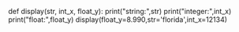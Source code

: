 def display(str, int_x, float_y):
    print("string:",str)
    print("integer:",int_x)
    print("float:",float_y)
display(float_y=8.990,str='florida',int_x=12134)
